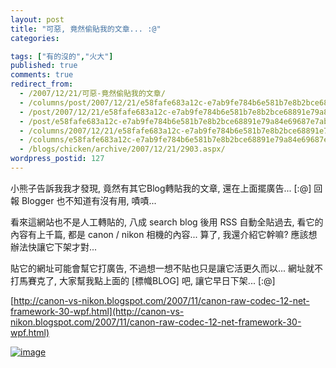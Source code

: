 ```yaml
---
layout: post
title: "可惡, 竟然偷貼我的文章... :@"
categories:

tags: ["有的沒的","火大"]
published: true
comments: true
redirect_from:
  - /2007/12/21/可惡-竟然偷貼我的文章/
  - /columns/post/2007/12/21/e58fafe683a12c-e7ab9fe784b6e581b7e8b2bce68891e79a84e69687e7aba0-.aspx/
  - /post/2007/12/21/e58fafe683a12c-e7ab9fe784b6e581b7e8b2bce68891e79a84e69687e7aba0-.aspx/
  - /post/e58fafe683a12c-e7ab9fe784b6e581b7e8b2bce68891e79a84e69687e7aba0-.aspx/
  - /columns/2007/12/21/e58fafe683a12c-e7ab9fe784b6e581b7e8b2bce68891e79a84e69687e7aba0-.aspx/
  - /columns/e58fafe683a12c-e7ab9fe784b6e581b7e8b2bce68891e79a84e69687e7aba0-.aspx/
  - /blogs/chicken/archive/2007/12/21/2903.aspx/
wordpress_postid: 127
---
```


小熊子告訴我我才發現, 竟然有其它Blog轉貼我的文章, 還在上面擺廣告... [:@] 回報 Blogger 也不知道有沒有用, 嘖嘖...

看來這網站也不是人工轉貼的, 八成 search blog 後用 RSS 自動全貼過去, 看它的內容有上千篇, 都是 canon / nikon 相機的內容... 算了, 我還介紹它幹嘛? 應該想辦法快讓它下架才對...

貼它的網址可能會幫它打廣告, 不過想一想不貼也只是讓它活更久而以... 網址就不打馬賽克了, 大家幫我點上面的 [標幟BLOG] 吧, 讓它早日下架... [:@]

[http://canon-vs-nikon.blogspot.com/2007/11/canon-raw-codec-12-net-framework-30-wpf.html](http://canon-vs-nikon.blogspot.com/2007/11/canon-raw-codec-12-net-framework-30-wpf.html)

[![image](/wp-content/be-files/WindowsLiveWriter/2edc8ffce949_2951/image_thumb_2.png)](/admin/Pages/wp-content/be-files/WindowsLiveWriter/2edc8ffce949_2951/image_6.png)

